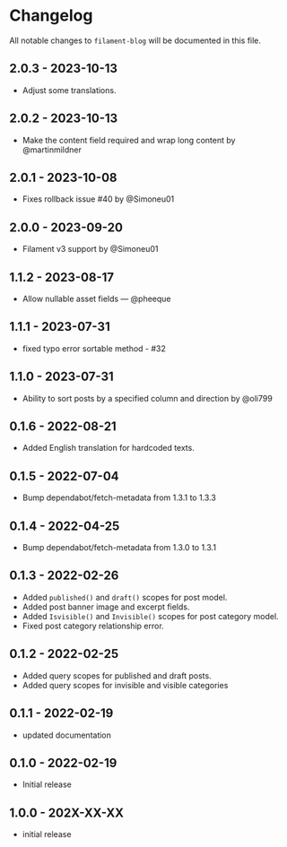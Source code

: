 # Changelog

All notable changes to `filament-blog` will be documented in this file.

## 2.0.3 - 2023-10-13

- Adjust some translations.

## 2.0.2 - 2023-10-13

- Make the content field required and wrap long content by @martinmildner

## 2.0.1 - 2023-10-08

- Fixes rollback issue #40 by @Simoneu01

## 2.0.0 - 2023-09-20

- Filament v3 support by @Simoneu01

## 1.1.2 - 2023-08-17

- Allow nullable asset fields — @pheeque

## 1.1.1 - 2023-07-31

- fixed typo error sortable method - #32

## 1.1.0 - 2023-07-31

- Ability to sort posts by a specified column and direction by @oli799

## 0.1.6 - 2022-08-21

- Added English translation for hardcoded texts.

## 0.1.5 - 2022-07-04

- Bump dependabot/fetch-metadata from 1.3.1 to 1.3.3

## 0.1.4 - 2022-04-25

- Bump dependabot/fetch-metadata from 1.3.0 to 1.3.1

## 0.1.3 - 2022-02-26

- Added `published()` and `draft()` scopes for post model.
- Added post banner image and excerpt fields.
- Added `Isvisible()` and `Invisible()` scopes for post category model.
- Fixed post category relationship error.

## 0.1.2 - 2022-02-25

- Added query scopes for published and draft posts.
- Added query scopes for invisible and visible categories

## 0.1.1 - 2022-02-19

- updated documentation

## 0.1.0 - 2022-02-19

- Initial release

## 1.0.0 - 202X-XX-XX

- initial release
